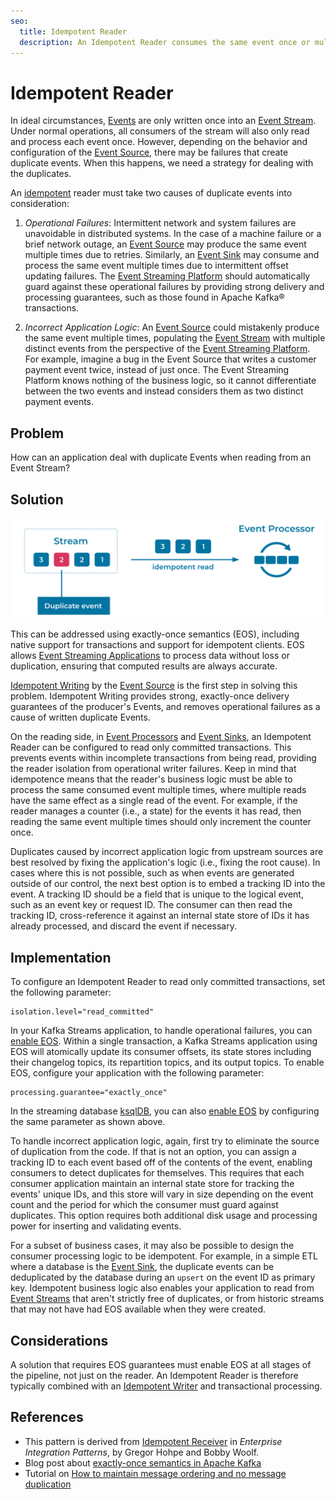 ```yaml
---
seo:
  title: Idempotent Reader
  description: An Idempotent Reader consumes the same event once or multiple times, with the same effect.
---
```


# Idempotent Reader

In ideal circumstances, [Events](../event/event.md) are only written once into an [Event Stream](../event-stream/event-stream.md). Under normal operations, all consumers of the stream will also only read and process each event once. However, depending on the behavior and configuration of the [Event Source](../event-source/event-source.md), there may be failures that create duplicate events. When this happens, we need a strategy for dealing with the duplicates.

An [idempotent](https://en.wikipedia.org/wiki/Idempotence) reader must take two causes of duplicate events into consideration:

1. *Operational Failures*: Intermittent network and system failures are unavoidable in distributed systems. In the case of a machine failure or a brief network outage, an [Event Source](../event-source/event-source.md) may produce the same event multiple times due to retries. Similarly, an [Event Sink](../event-sink/event-sink.md) may consume and process the same event multiple times due to intermittent offset updating failures. The [Event Streaming Platform](../event-stream/event-streaming-platform.md) should automatically guard against these operational failures by providing strong delivery and processing guarantees, such as those found in Apache Kafka® transactions.

2. *Incorrect Application Logic*: An [Event Source](../event-source/event-source.md) could mistakenly produce the same event multiple times, populating the [Event Stream](../event-stream/event-stream.md) with multiple distinct events from the perspective of the [Event Streaming Platform](../event-stream/event-streaming-platform.md). For example, imagine a bug in the Event Source that writes a customer payment event twice, instead of just once. The Event Streaming Platform knows nothing of the business logic, so it cannot differentiate between the two events and instead considers them as two distinct payment events.

## Problem
How can an application deal with duplicate Events when reading from an Event Stream?

## Solution
![idempotent-reader](../img/idempotent-reader.svg)

This can be addressed using exactly-once semantics (EOS), including native support for transactions and support for idempotent clients.
EOS allows [Event Streaming Applications](../event-processing/event-processing-application.md) to process data without loss or duplication, ensuring that computed results are always accurate. 

[Idempotent Writing](idempotent-writer.md) by the [Event Source](../event-source/event-source.md) is the first step in solving this problem. Idempotent Writing provides strong, exactly-once delivery guarantees of the producer's Events, and removes operational failures as a cause of written duplicate Events.

On the reading side, in [Event Processors](../event-processing/event-processor.md) and [Event Sinks](../event-sink/event-sink.md), an Idempotent Reader can be configured to read only committed transactions. This prevents events within incomplete transactions from being read, providing the reader isolation from operational writer failures. Keep in mind that idempotence means that the reader's business logic must be able to process the same consumed event multiple times, where multiple reads have the same effect as a single read of the event. For example, if the reader manages a counter (i.e., a state) for the events it has read, then reading the same event multiple times should only increment the counter once.

Duplicates caused by incorrect application logic from upstream sources are best resolved by fixing the application's logic (i.e., fixing the root cause). In cases where this is not possible, such as when events are generated outside of our control, the next best option is to embed a tracking ID into the event. A tracking ID should be a field that is unique to the logical event, such as an event key or request ID. The consumer can then read the tracking ID, cross-reference it against an internal state store of IDs it has already processed, and discard the event if necessary.


## Implementation
To configure an Idempotent Reader to read only committed transactions, set the following parameter:

```
isolation.level="read_committed"
```

In your Kafka Streams application, to handle operational failures, you can [enable EOS](https://docs.confluent.io/platform/current/streams/developer-guide/config-streams.html#processing-guarantee). Within a single transaction, a Kafka Streams application using EOS will atomically update its consumer offsets, its state stores including their changelog topics, its repartition topics, and its output topics.
To enable EOS, configure your application with the following parameter:

```
processing.guarantee="exactly_once"
``` 

In the streaming database [ksqlDB](https://ksqldb.io), you can also [enable EOS](https://docs.ksqldb.io/en/latest/operate-and-deploy/exactly-once-semantics/#exactly-once-semantics) by configuring the same parameter as shown above.

To handle incorrect application logic, again, first try to eliminate the source of duplication from the code. If that is not an option, you can assign a tracking ID to each event based off of the contents of the event, enabling consumers to detect duplicates for themselves. This requires that each consumer application maintain an internal state store for tracking the events' unique IDs, and this store will vary in size depending on the event count and the period for which the consumer must guard against duplicates. This option requires both additional disk usage and processing power for inserting and validating events.

For a subset of business cases, it may also be possible to design the consumer processing logic to be idempotent. For example, in a simple ETL where a database is the [Event Sink](../event-sink/event-sink.md), the duplicate events can be deduplicated by the database during an `upsert` on the event ID as primary key. Idempotent business logic also enables your application to read from [Event Streams](../event-stream/event-stream.md) that aren't strictly free of duplicates, or from historic streams that may not have had EOS available when they were created.

## Considerations
A solution that requires EOS guarantees must enable EOS at all stages of the pipeline, not just on the reader. An Idempotent Reader is therefore typically combined with an [Idempotent Writer](../event-processing/idempotent-writer.md) and transactional processing.

## References
* This pattern is derived from [Idempotent Receiver](https://www.enterpriseintegrationpatterns.com/patterns/messaging/IdempotentReceiver.html) in _Enterprise Integration Patterns_, by Gregor Hohpe and Bobby Woolf.
* Blog post about [exactly-once semantics in Apache Kafka](https://www.confluent.io/blog/simplified-robust-exactly-one-semantics-in-kafka-2-5/)
* Tutorial on [How to maintain message ordering and no message duplication](https://kafka-tutorials.confluent.io/message-ordering/kafka.html)
